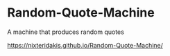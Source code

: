 # Random-Quote-Machine
A machine that produces random quotes

https://nixteridakis.github.io/Random-Quote-Machine/
